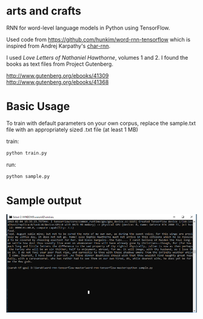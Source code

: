 # arts and crafts

RNN for word-level language models in Python using TensorFlow.

Used code from https://github.com/hunkim/word-rnn-tensorflow which is inspired from Andrej Karpathy's [char-rnn](https://github.com/karpathy/char-rnn).

I used *Love Letters of Nathaniel Hawthorne*, volumes 1 and 2. I found the books as text files from Project Gutenberg. 

http://www.gutenberg.org/ebooks/41309
http://www.gutenberg.org/ebooks/41368


# Basic Usage
To train with default parameters on your own corpus, 
replace the sample.txt file with an appropriately sized .txt file (at least 1 MB) 


train:
```bash
python train.py
```
run:
```bash
python sample.py
```

# Sample output

![alt text](https://github.com/sarahmfrost/artsandcrafts/blob/master/rnn_image1.PNG)
